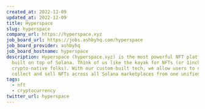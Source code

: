 ```yaml
---
created_at: 2022-12-09
updated_at: 2022-12-09
title: Hyperspace
slug: hyperspace
company_url: https://hyperspace.xyz
job_board_url: https://jobs.ashbyhq.com/hyperspace
job_board_provider: ashbyhq
job_board_hostname: hyperspace
description: Hyperspace (hyperspace.xyz) is the most powerful NFT platform yet
  built on top of Solana. Think of us like the kayak for NFTs (or 1inch for the
  crypto-native folks). With our custom-built tech, we allow users to discover,
  collect and sell NFTs across all Solana marketplaces from one unified UI.
tags:
  - nft
  - cryptocurrency
twitter_url: hyperspace
---
```

